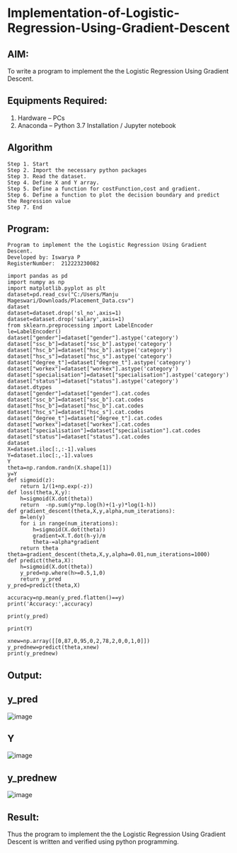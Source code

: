 # Implementation-of-Logistic-Regression-Using-Gradient-Descent

## AIM:
To write a program to implement the the Logistic Regression Using Gradient Descent.

## Equipments Required:
1. Hardware – PCs
2. Anaconda – Python 3.7 Installation / Jupyter notebook

## Algorithm
```
Step 1. Start
Step 2. Import the necessary python packages
Step 3. Read the dataset.
Step 4. Define X and Y array.
Step 5. Define a function for costFunction,cost and gradient.
Step 6. Define a function to plot the decision boundary and predict the Regression value
Step 7. End
```
## Program:
```
Program to implement the the Logistic Regression Using Gradient Descent.
Developed by: Iswarya P
RegisterNumber:  212223230082

```
```
import pandas as pd
import numpy as np
import matplotlib.pyplot as plt
dataset=pd.read_csv("C:/Users/Manju Mageswari/Downloads/Placement_Data.csv")
dataset
dataset=dataset.drop('sl_no',axis=1)
dataset=dataset.drop('salary',axis=1)
from sklearn.preprocessing import LabelEncoder
le=LabelEncoder()
dataset["gender"]=dataset["gender"].astype('category')
dataset["ssc_b"]=dataset["ssc_b"].astype('category')
dataset["hsc_b"]=dataset["hsc_b"].astype('category')
dataset["hsc_s"]=dataset["hsc_s"].astype('category')
dataset["degree_t"]=dataset["degree_t"].astype('category')
dataset["workex"]=dataset["workex"].astype('category')
dataset["specialisation"]=dataset["specialisation"].astype('category')
dataset["status"]=dataset["status"].astype('category')
dataset.dtypes
dataset["gender"]=dataset["gender"].cat.codes
dataset["ssc_b"]=dataset["ssc_b"].cat.codes
dataset["hsc_b"]=dataset["hsc_b"].cat.codes
dataset["hsc_s"]=dataset["hsc_s"].cat.codes
dataset["degree_t"]=dataset["degree_t"].cat.codes
dataset["workex"]=dataset["workex"].cat.codes
dataset["specialisation"]=dataset["specialisation"].cat.codes
dataset["status"]=dataset["status"].cat.codes
dataset
X=dataset.iloc[:,:-1].values
Y=dataset.iloc[:,-1].values
Y
theta=np.random.randn(X.shape[1])
y=Y
def sigmoid(z):
    return 1/(1+np.exp(-z))
def loss(theta,X,y):
    h=sigmoid(X.dot(theta))
    return  -np.sum(y*np.log(h)+(1-y)*log(1-h))
def gradient_descent(theta,X,y,alpha,num_iterations):
    m=len(y)
    for i in range(num_iterations):
        h=sigmoid(X.dot(theta))
        gradient=X.T.dot(h-y)/m
        theta-=alpha*gradient
    return theta
theta=gradient_descent(theta,X,y,alpha=0.01,num_iterations=1000)
def predict(theta,X):
    h=sigmoid(X.dot(theta))
    y_pred=np.where(h>=0.5,1,0)
    return y_pred
y_pred=predict(theta,X)

accuracy=np.mean(y_pred.flatten()==y)
print('Accuracy:',accuracy)

print(y_pred)

print(Y)

xnew=np.array([[0,87,0,95,0,2,78,2,0,0,1,0]])
y_prednew=predict(theta,xnew)
print(y_prednew)

```

## Output:

## y_pred
![image](https://github.com/user-attachments/assets/45fd264b-f6b5-43dd-9cc6-d885e172c825)

## Y
![image](https://github.com/user-attachments/assets/46cd014f-7954-4c79-a398-44a3f22945a3)

## y_prednew
![image](https://github.com/user-attachments/assets/ddc1053c-4e5a-4b43-971d-e700a7fa41cd)


## Result:
Thus the program to implement the the Logistic Regression Using Gradient Descent is written and verified using python programming.

